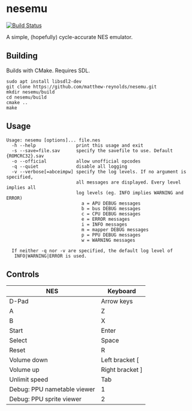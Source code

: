 # nesemu

[![Build Status](https://github.com/matthew-reynolds/nesemu/actions/workflows/cmake.yml/badge.svg?branch=master)](https://github.com/matthew-reynolds/nesemu/actions/workflows/cmake.yml?query=branch%3Amaster)

A simple, (hopefully) cycle-accurate NES emulator.

## Building

Builds with CMake. Requires SDL.

```
sudo apt install libsdl2-dev
git clone https://github.com/matthew-reynolds/nesemu.git
mkdir nesemu/build
cd nesemu/build
cmake ..
make
```

## Usage

```
Usage: nesemu [options]... file.nes
  -h --help               print this usage and exit
  -s --save=file.sav      specify the savefile to use. Default {ROMCRC32}.sav
  -o --official           allow unofficial opcodes
  -q --quiet              disable all logging
  -v --verbose[=abceimpw] specify the log levels. If no argument is specified,
                          all messages are displayed. Every level implies all
                          log levels (eg. INFO implies WARNING and ERROR)
                            a = APU DEBUG messages
                            b = bus DEBUG messages
                            c = CPU DEBUG messages
                            e = ERROR messages
                            i = INFO messages
                            m = mapper DEBUG messages
                            p = PPU DEBUG messages
                            w = WARNING messages

  If neither -q nor -v are specified, the default log level of
   INFO|WARNING|ERROR is used.
```

## Controls

NES    | Keyboard
-------|--------
D-Pad  | Arrow keys
A      | Z
B      | X
Start  | Enter
Select | Space
Reset  | R
Volume down | Left bracket [
Volume up | Right bracket ]
Unlimit speed | Tab
Debug: PPU nametable viewer | 1
Debug: PPU sprite viewer | 2
